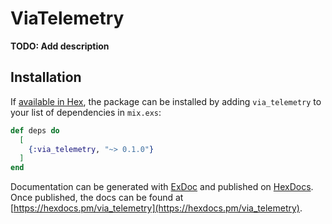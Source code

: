 # ViaTelemetry

**TODO: Add description**

## Installation

If [available in Hex](https://hex.pm/docs/publish), the package can be installed
by adding `via_telemetry` to your list of dependencies in `mix.exs`:

```elixir
def deps do
  [
    {:via_telemetry, "~> 0.1.0"}
  ]
end
```

Documentation can be generated with [ExDoc](https://github.com/elixir-lang/ex_doc)
and published on [HexDocs](https://hexdocs.pm). Once published, the docs can
be found at [https://hexdocs.pm/via_telemetry](https://hexdocs.pm/via_telemetry).

